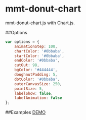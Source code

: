 # mmt-donut-chart
mmt-donut-chart.js with Chart.js.

##Options
```javascript
var options = {
	animationStep: 100,
	chartColor: '#0bbaba',
	startColor: '#0bbaba',
	endColor: '#0bbaba',
	cutOut: 98,
	bgColor: '#444444',
	doughnutPadding: 5,
	dotColor: '#0bbaba',
	outerCanvasSize: 250,
	pointSize: 5,
	labelShow: false,
	labelAnimation: false
};
```

##Examples
<a href="http://code.mymusictaste.com/mmt-donut-chart/demo.html" target="_blank">DEMO</a>